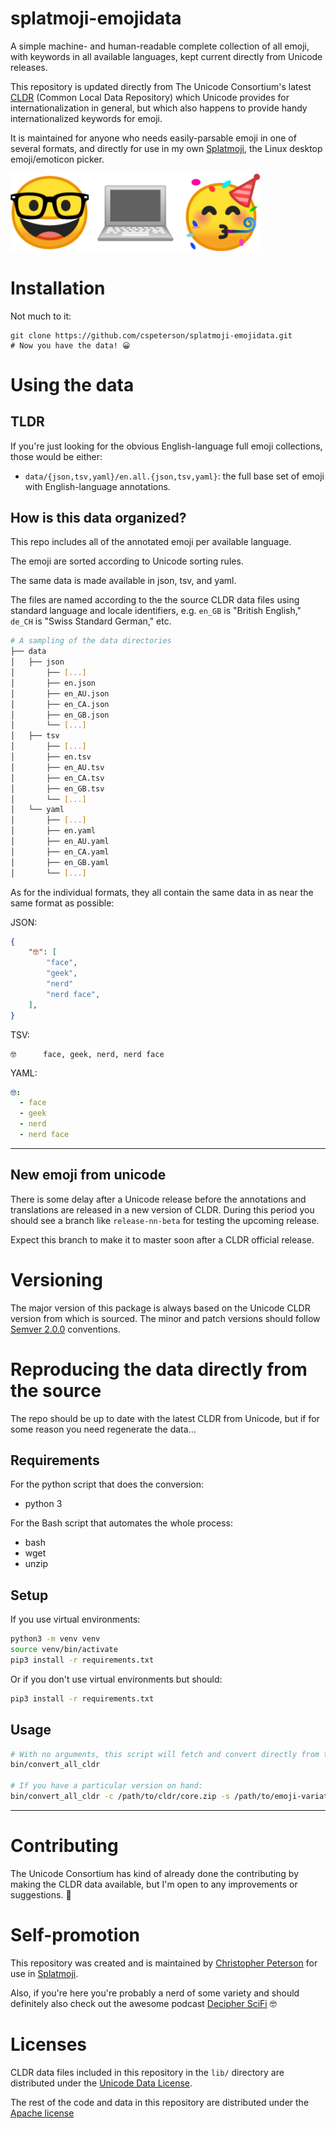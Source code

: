 splatmoji-emojidata
===================

A simple machine- and human-readable complete collection of all emoji, with keywords in all available languages, kept current directly from Unicode releases.

This repository is updated directly from The Unicode Consortium's latest [CLDR] (Common Local Data Repository) which Unicode provides for internationalization in general, but which also happens to provide handy internationalized keywords for emoji.

It is maintained for anyone who needs easily-parsable emoji in one of several formats, and directly for use in my own [Splatmoji], the Linux desktop emoji/emoticon picker.

<img src="assets/logo.png" width="400">

# Installation

Not much to it:

```
git clone https://github.com/cspeterson/splatmoji-emojidata.git
# Now you have the data! 😀
```

# Using the data

## TLDR

If you're just looking for the obvious English-language full emoji collections, those would be either:

* `data/{json,tsv,yaml}/en.all.{json,tsv,yaml}`: the full base set of emoji with English-language annotations.

## How is this data organized?

This repo includes all of the annotated emoji per available language.

The emoji are sorted according to Unicode sorting rules.

The same data is made available in json, tsv, and yaml.

The files are named according to the the source CLDR data files using standard language and locale identifiers, e.g. `en_GB` is "British English," `de_CH` is "Swiss Standard German," etc.

```sh
# A sampling of the data directories
├── data
│   ├── json
│       ├── [...]
│       ├── en.json
│       ├── en_AU.json
│       ├── en_CA.json
│       ├── en_GB.json
│       └── [...]
│   ├── tsv
│       ├── [...]
│       ├── en.tsv
│       ├── en_AU.tsv
│       ├── en_CA.tsv
│       ├── en_GB.tsv
│       └── [...]
│   └── yaml
│       ├── [...]
│       ├── en.yaml
│       ├── en_AU.yaml
│       ├── en_CA.yaml
│       ├── en_GB.yaml
│       └── [...]
```

As for the individual formats, they all contain the same data in as near the same format as possible:

JSON:

```json
{
    "🤓": [
        "face",
        "geek",
        "nerd"
        "nerd face",
    ],
}
```

TSV:

```
🤓      face, geek, nerd, nerd face
```

YAML:

```yaml
🤓:
  - face
  - geek
  - nerd
  - nerd face
```

--------------------------------

## New emoji from unicode

There is some delay after a Unicode release before the annotations and translations are released in a new version of CLDR. During this period you should see a branch like `release-nn-beta` for testing the upcoming release.

Expect this branch to make it to master soon after a CLDR official release.

# Versioning

The major version of this package is always based on the Unicode CLDR version from which is sourced. The minor and patch versions should follow [Semver 2.0.0] conventions.

# Reproducing the data directly from the source

The repo should be up to date with the latest CLDR from Unicode, but if for some reason you need regenerate the data...

## Requirements

For the python script that does the conversion:

* python 3

For the Bash script that automates the whole process:

* bash
* wget
* unzip

## Setup

If you use virtual environments:

```sh
python3 -m venv venv
source venv/bin/activate
pip3 install -r requirements.txt
```

Or if you don't use virtual environments but should:

```sh
pip3 install -r requirements.txt
```

## Usage

```sh
# With no arguments, this script will fetch and convert directly from the latest CLDR zip and other files:
bin/convert_all_cldr

# If you have a particular version on hand:
bin/convert_all_cldr -c /path/to/cldr/core.zip -s /path/to/emoji-variation-sequences.txt -o /path/to/emoji-ordering-rules.txt
```

--------------------------------

# Contributing

The Unicode Consortium has kind of already done the contributing by making the CLDR data available, but I'm open to any improvements or suggestions. 🙂

# Self-promotion

This repository was created and is maintained by [Christopher Peterson] for use in [Splatmoji].

Also, if you're here you're probably a nerd of some variety and should definitely also check out the awesome podcast [Decipher SciFi] 🤓

# Licenses

CLDR data files included in this repository in the `lib/` directory are distributed under the [Unicode Data License](lib/unicode-license.txt).

The rest of the code and data in this repository are distributed under the [Apache license](LICENSE.md) 

[CLDR]: http://cldr.unicode.org/index/downloads
[Christopher Peterson]: https://chrispeterson.info
[Decipher SciFi]: https://decipherscifi.com
[Semver 2.0.0]: https://semver.org/
[Splatmoji]: https://github.com/cspeterson/splatmoji
